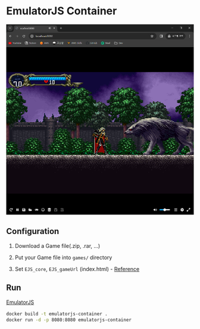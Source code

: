 # EmulatorJS Container

<img src="docs/play.png" />

## Configuration

1. Download a Game file(.zip, .rar, ...)

1. Put your Game file into `games/` directory

1. Set `EJS_core`, `EJS_gameUrl` (index.html) - [Reference](https://emulatorjs.org/docs/Systems.html) 

## Run

[EmulatorJS](https://emulatorjs.org/docs/Getting%20Started.html)

```bash
docker build -t emulatorjs-container .
docker run -d -p 8080:8080 emulatorjs-container
```